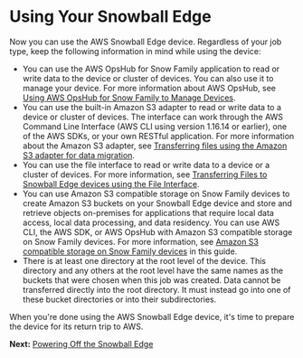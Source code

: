 # Using Your Snowball Edge<a name="transfer-data"></a>

Now you can use the AWS Snowball Edge device\. Regardless of your job type, keep the following information in mind while using the device:
+ You can use the AWS OpsHub for Snow Family application to read or write data to the device or cluster of devices\. You can also use it to manage your device\. For more information about AWS OpsHub, see [Using AWS OpsHub for Snow Family to Manage Devices](aws-opshub.md)\.
+ You can use the built\-in Amazon S3 adapter to read or write data to a device or cluster of devices\. The interface can work through the AWS Command Line Interface \(AWS CLI using version 1\.16\.14 or earlier\), one of the AWS SDKs, or your own RESTful application\. For more information about the Amazon S3 adapter, see [Transferring files using the Amazon S3 adapter for data migration](using-adapter.md)\.
+ You can use the file interface to read or write data to a device or a cluster of devices\. For more information, see [Transferring Files to Snowball Edge devices using the File Interface](using-fileinterface.md)\.
+ You can use Amazon S3 compatible storage on Snow Family devices to create Amazon S3 buckets on your Snowball Edge device and store and retrieve objects on\-premises for applications that require local data access, local data processing, and data residency\. You can use AWS CLI, the AWS SDK, or AWS OpsHub with Amazon S3 compatible storage on Snow Family devices\. For more information, see [Amazon S3 compatible storage on Snow Family devices](https://docs.aws.amazon.com/snowball/latest/developer-guide/s3compatible-on-snow.html) in this guide\.
+ There is at least one directory at the root level of the device\. This directory and any others at the root level have the same names as the buckets that were chosen when this job was created\. Data cannot be transferred directly into the root directory\. It must instead go into one of these bucket directories or into their subdirectories\.

When you're done using the AWS Snowball Edge device, it's time to prepare the device for its return trip to AWS\.

**Next:** [Powering Off the Snowball Edge](turnitoff.md) 